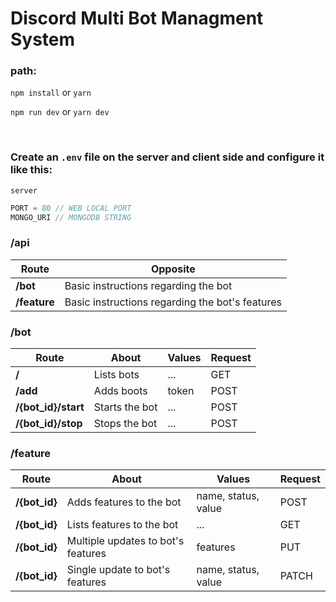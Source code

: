 # Discord Multi Bot Managment System

### path: 
` npm install ` or ` yarn `

` npm run dev ` or ` yarn dev `

<br />

### Create an `.env` file on the server and client side and configure it like this:
` server `
```js
PORT = 80 // WEB LOCAL PORT
MONGO_URI // MONGODB STRING
```

### **/api**
| Route | Opposite |
| -------- | -------- |
| **/bot** | Basic instructions regarding the bot |
| **/feature** | Basic instructions regarding the bot's features |

### **/bot**
| Route | About | Values | Request |
| -------- | -------- | -------- | -------- |
| **/** | Lists bots | ... |  GET |
| **/add** | Adds boots | token | POST |
| **/{bot_id}/start** | Starts the bot | ... |  POST |
| **/{bot_id}/stop** | Stops the bot | ... |  POST |

### **/feature**
| Route | About | Values | Request |
| -------- | -------- | -------- | -------- |
| **/{bot_id}** | Adds features to the bot | name, status, value | POST |
| **/{bot_id}** | Lists features to the bot | ... | GET |
| **/{bot_id}** | Multiple updates to bot's features | features | PUT |
| **/{bot_id}** | Single update to bot's features | name, status, value | PATCH |
